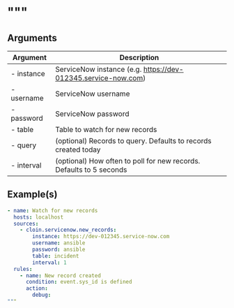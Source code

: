 # """

## Arguments

| Argument | Description |
| -------- | ----------- |
| - instance | ServiceNow instance (e.g. https://dev-012345.service-now.com) |
| - username | ServiceNow username |
| - password | ServiceNow password |
| - table | Table to watch for new records |
| - query | (optional) Records to query. Defaults to records created today |
| - interval | (optional) How often to poll for new records. Defaults to 5 seconds |

## Example(s)

```yaml
- name: Watch for new records
  hosts: localhost
  sources:
    - cloin.servicenow.new_records:
        instance: https://dev-012345.service-now.com
        username: ansible
        password: ansible
        table: incident
        interval: 1
  rules:
    - name: New record created
      condition: event.sys_id is defined
      action:
        debug:
"""
```

